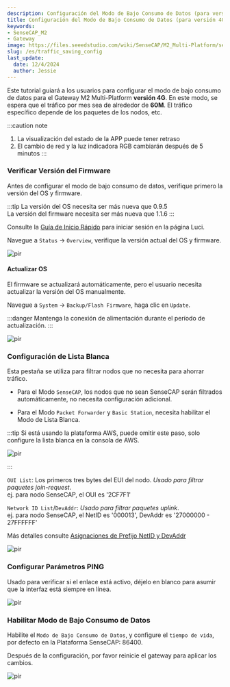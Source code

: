 ```yaml
---
description: Configuración del Modo de Bajo Consumo de Datos (para versión 4G)
title: Configuración del Modo de Bajo Consumo de Datos (para versión 4G)
keywords:
- SenseCAP_M2
- Gateway
image: https://files.seeedstudio.com/wiki/SenseCAP/M2_Multi-Platform/sensecap_m2.jpg
slug: /es/traffic_saving_config
last_update:
  date: 12/4/2024
  author: Jessie
---
```



Este tutorial guiará a los usuarios para configurar el modo de bajo consumo de datos para el Gateway M2 Multi-Platform **versión 4G**. En este modo, se espera que el tráfico por mes sea de alrededor de **60M**. El tráfico específico depende de los paquetes de los nodos, etc.


:::caution note
1. La visualización del estado de la APP puede tener retraso
2. El cambio de red y la luz indicadora RGB cambiarán después de 5 minutos
:::


### Verificar Versión del Firmware


Antes de configurar el modo de bajo consumo de datos, verifique primero la versión del OS y firmware.

:::tip
La versión del OS necesita ser más nueva que 0.9.5<br/>
La versión del firmware necesita ser más nueva que 1.1.6
:::

Consulte la [Guía de Inicio Rápido](https://wiki.seeedstudio.com/es/quick_start_with_M2_MP/) para iniciar sesión en la página Luci.

Navegue a `Status` -> `Overview`, verifique la versión actual del OS y firmware.

<p style={{textAlign: 'center'}}><img src="https://files.seeedstudio.com/wiki/SenseCAP/M2_Multi-Platform/version-check.png" alt="pir" width={800} height="auto" /></p>


#### Actualizar OS


El firmware se actualizará automáticamente, pero el usuario necesita actualizar la versión del OS manualmente.


Navegue a `System` -> `Backup/Flash Firmware`, haga clic en `Update`.

:::danger
Mantenga la conexión de alimentación durante el período de actualización.
:::

<p style={{textAlign: 'center'}}><img src="https://files.seeedstudio.com/wiki/SenseCAP/M2_Multi-Platform/online-update.png" alt="pir" width={800} height="auto" /></p>


### Configuración de Lista Blanca


Esta pestaña se utiliza para filtrar nodos que no necesita para ahorrar tráfico.

* Para el Modo `SenseCAP`, los nodos que no sean SenseCAP serán filtrados automáticamente, no necesita configuración adicional.

* Para el Modo `Packet Forwarder` y `Basic Station`, necesita habilitar el Modo de Lista Blanca.
 
 :::tip
 Si está usando la plataforma AWS, puede omitir este paso, solo configure la lista blanca en la consola de AWS.
 <p style={{textAlign: 'center'}}><img src="https://files.seeedstudio.com/wiki/SenseCAP/M2_Multi-Platform/aws-white-list.png" alt="pir" width={600} height="auto" /></p>
 :::

 `OUI List`: Los primeros tres bytes del EUI del nodo.    *Usado para filtrar paquetes join-request*.<br/>
  ej. para nodo SenseCAP, el OUI es '2CF7F1'

  `Network ID List`/`DevAddr`:  *Usado para filtrar paquetes uplink*.<br/>
 ej. para nodo SenseCAP, el NetID es '000013', DevAddr es '27000000 - 27FFFFFF'

  Más detalles consulte [Asignaciones de Prefijo NetID y DevAddr](https://www.thethingsnetwork.org/docs/lorawan/prefix-assignments/)
  

<p style={{textAlign: 'center'}}><img src="https://files.seeedstudio.com/wiki/SenseCAP/M2_Multi-Platform/white-list-config.png" alt="pir" width={800} height="auto" /></p>


### Configurar Parámetros PING


Usado para verificar si el enlace está activo, déjelo en blanco para asumir que la interfaz está siempre en línea.

<p style={{textAlign: 'center'}}><img src="https://files.seeedstudio.com/wiki/SenseCAP/M2_Multi-Platform/mwan3.png" alt="pir" width={800} height="auto" /></p>


### Habilitar Modo de Bajo Consumo de Datos

Habilite el `Modo de Bajo Consumo de Datos`, y configure el `tiempo de vida`, por defecto en la Plataforma SenseCAP: 86400.

Después de la configuración, por favor reinicie el gateway para aplicar los cambios.

<p style={{textAlign: 'center'}}><img src="https://files.seeedstudio.com/wiki/SenseCAP/M2_Multi-Platform/mode-enable.png" alt="pir" width={800} height="auto" /></p>